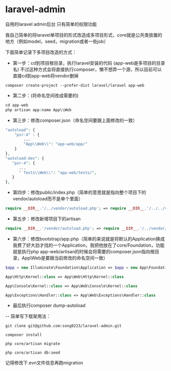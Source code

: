 # laravel-admin
自用的laravel admin后台 只有简单的权限功能

我自己简单的将laravel单项目的形式改造成多项目形式，core就是公共类放置的地方（例如model，seed，migration或者一些job）

下面简单记录下多项目改造的方式：
- 第一步：cd到项目根目录，执行laravel安装的代码 (app-web是多项目的目录名) 不过这种方式会将直接执行composer，懒不想弄一个源，所以目前可以直接cd到app-web将vendor删掉
```
composer create-project --prefer-dist laravel/laravel app-web
```
- 第二步：(将命名空间改成需要的)
```php
cd app-web
php artisan app:name App\\Web
```
- 第三步：修改composer.json（命名空间要跟上面修改的一致）
```php
"autoload": {
    "psr-4" : {
        ...
        "App\\Web\\": "app-web/app/"
    }
},
"autoload-dev": {
   "psr-4": {
      ...
      " Tests\\Web\\": "app-web/tests/",
   }
},
```
- 第四步：修改public/index.php（简单的意思就是指向整个项目下的vendor/autoload而不是单个里面）
```php
require __DIR__.'/../vendor/autoload.php'; => require __DIR__.'/../../vendor/autoload.php';
```
- 第五步：修改新增项目下的artisan
```php
require __DIR__.'/vendor/autoload.php'; => require __DIR__.'/../vendor/autoload.php';
```
- 第六步：修改bootstrap/app.php（简单的来说就是将默认的Application换成我费了好大劲才找的一个Application，我把他放在了core/Foundation，功能就是执行php app-web/artisan的时候会将需要的composer.json指向根目录，App\Web是要跟当前修改的命名空间一致）
```php
$app = new Illuminate\Foundation\Application => $app = new App\Foundation\Application

App\Http\Kernel::class => App\Web\Http\Kernel::class

App\Console\Kernel::class => App\Web\Console\Kernel::class

App\Exceptions\Handler::class => App\Web\Exceptions\Handler::class
```

- 最后执行composer dump-autoload

--
简单写下框架用法：
```
git clone git@github.com:song0223/laravel-admin.git
```  
```
composer install
```
```
php core/artisan migrate
```
```
php core/artisan db:seed
```
记得修改下.evn文件信息再跑migration